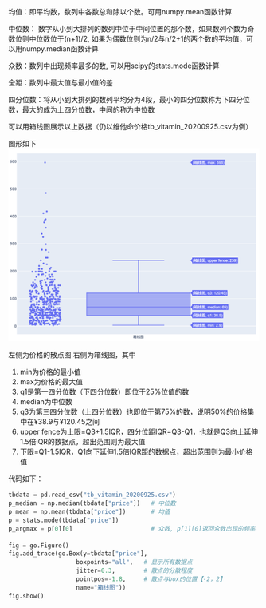 均值：即平均数，数列中各数总和除以个数。可用numpy.mean函数计算

中位数： 数字从小到大排列的数列中位于中间位置的那个数，如果数列个数为奇数位则中位数位于(n+1)/2, 如果为偶数位则为n/2与n/2+1的两个数的平均值，可以用numpy.median函数计算

众数：数列中出现频率最多的数, 可以用scipy的stats.mode函数计算

全距：数列中最大值与最小值的差

四分位数：将从小到大排列的数列平均分为4段，最小的四分位数称为下四分位数，最大的成为上四分位数，中间的称为中位数


可以用箱线图展示以上数据（仍以维他命价格tb_vitamin_20200925.csv为例）

图形如下
![Overall](https://github.com/vivian315/TBdata_EDA_With_Plotly/blob/main/screenshots/p21.png?raw=true)

左侧为价格的散点图
右侧为箱线图，其中
 1. min为价格的最小值
 2. max为价格的最大值
 3. q1是第一四分位数（下四分位数）即位于25%位值的数
 4. median为中位数
 5. q3为第三四分位数（上四分位数）也即位于第75%的数，说明50%的价格集中在¥38.9与¥120.45之间 
 6. upper fence为上限=Q3+1.5IQR，四分位距IQR=Q3-Q1，也就是Q3向上延伸1.5倍IQR的数据点，超出范围则为最大值
 7. 下限=Q1-1.5IQR，Q1向下延伸1.5倍IQR距的数据点，超出范围则为最小价格值

代码如下：

  ``` python
  tbdata = pd.read_csv("tb_vitamin_20200925.csv")
  p_median = np.median(tbdata["price"])   # 中位数
  p_mean = np.mean(tbdata["price"])       # 均值
  p = stats.mode(tbdata["price"])
  p_argmax = p[0][0]                      # 众数, p[1][0]返回众数出现的频率

  fig = go.Figure()
  fig.add_trace(go.Box(y=tbdata["price"],
                     boxpoints="all",   # 显示所有数据点
                     jitter=0.3,        # 散点的分散程度
                     pointpos=-1.8,     # 散点与box的位置【-2，2】
                     name="箱线图"))
  fig.show()
```




